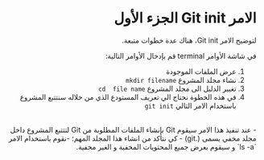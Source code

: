 # <div dir=rtl>الامر Git init الجزء الأول</dir>

<div dir=rtl>لتوضيح الامر Git init، هناك عدة خطوات متبعة.
<br>

في شاشة الأوامر terminal قم بإدخال الأوامر التالية:

1. عرض الملفات الموجودة  
2. نشاء مجلد المشروع `mkdir filename`
3. 	تغيير الدليل الى مجلد المشروع `cd  file name`
4.	في هذه الخطوة نحتاج الي تعريف المستودع الذي من خلاله سنتتبع المشروع باستخدام الامر التالي  `git init`
</dir>
<br>
 - عند تنفيذ هذا الامر سيقوم Git بإنشاء الملفات المطلوبة من Git لتتتبع المشروع داخل مجلد مخفي يسمى (.git) 
 - كي نتأكد من انشاء هذا المجلد المهم؛ -نقوم باستخدام الامر `ls -a`  و سيقوم بعرض جميع المحتويات المخفية و الغير مخفية.



</dir>
